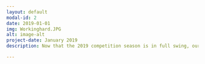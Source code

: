 ```yaml
---
layout: default
modal-id: 2
date: 2019-01-01
img: Workinghard.JPG
alt: image-alt
project-date: January 2019
description: Now that the 2019 competition season is in full swing, our team is hard at work. After long consideration, we have decided to focus on delivering hatches over cargo. In the past, we have tried to do to many tasks, which made us average, and this year we want to be really good at one specific task. Our second focus is to climb at the end of the match. For the past week, we have been prototyping, hoping that everything will come together in the end.

---
```

